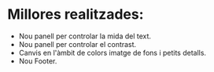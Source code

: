 # Millores realitzades:
- Nou panell per controlar la mida del text.
- Nou panell per controlar el contrast.
- Canvis en l'àmbit de colors imatge de fons i petits detalls.
- Nou Footer.